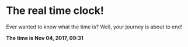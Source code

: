 # The real time clock!

Ever wanted to know what the time is? Well, your journey is about to end!

**The time is Nov 04, 2017, 09:31**